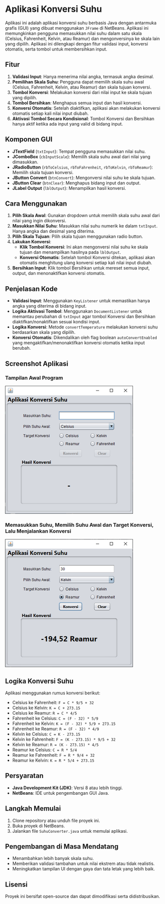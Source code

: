 # Aplikasi Konversi Suhu

Aplikasi ini adalah aplikasi konversi suhu berbasis Java dengan antarmuka grafis (GUI) yang dibuat menggunakan `JFrame` di NetBeans. Aplikasi ini memungkinkan pengguna memasukkan nilai suhu dalam satu skala (Celsius, Fahrenheit, Kelvin, atau Reamur) dan mengonversinya ke skala lain yang dipilih. Aplikasi ini dilengkapi dengan fitur validasi input, konversi otomatis, serta tombol untuk membersihkan input.

## Fitur

1. **Validasi Input**: Hanya menerima nilai angka, termasuk angka desimal.
2. **Pemilihan Skala Suhu**: Pengguna dapat memilih skala suhu awal (Celsius, Fahrenheit, Kelvin, atau Reamur) dan skala tujuan konversi.
3. **Tombol Konversi**: Melakukan konversi dari nilai input ke skala tujuan yang dipilih.
4. **Tombol Bersihkan**: Menghapus semua input dan hasil konversi.
5. **Konversi Otomatis**: Setelah diaktifkan, aplikasi akan melakukan konversi otomatis setiap kali nilai input diubah.
6. **Aktivasi Tombol Secara Kondisional**: Tombol Konversi dan Bersihkan hanya aktif ketika ada input yang valid di bidang input.

## Komponen GUI

- **JTextField** (`txtInput`): Tempat pengguna memasukkan nilai suhu.
- **JComboBox** (`cbInputScale`): Memilih skala suhu awal dari nilai yang dimasukkan.
- **JRadioButton** (`rbToCelsius`, `rbToFahrenheit`, `rbToKelvin`, `rbToReamur`): Memilih skala tujuan konversi.
- **JButton Convert** (`btnConvert`): Mengonversi nilai suhu ke skala tujuan.
- **JButton Clear** (`btnClear`): Menghapus bidang input dan output.
- **JLabel Output** (`lblOutput`): Menampilkan hasil konversi.

## Cara Menggunakan

1. **Pilih Skala Awal**: Gunakan dropdown untuk memilih skala suhu awal dari nilai yang ingin dikonversi.
2. **Masukkan Nilai Suhu**: Masukkan nilai suhu numerik ke dalam `txtInput`. Hanya angka dan desimal yang diterima.
3. **Pilih Skala Tujuan**: Pilih skala tujuan menggunakan radio button.
4. **Lakukan Konversi**:
    - **Klik Tombol Konversi**: Ini akan mengonversi nilai suhu ke skala tujuan dan menampilkan hasilnya pada `lblOutput`.
    - **Konversi Otomatis**: Setelah tombol Konversi ditekan, aplikasi akan otomatis menghitung ulang konversi setiap kali nilai input diubah.
5. **Bersihkan Input**: Klik tombol Bersihkan untuk mereset semua input, output, dan menonaktifkan konversi otomatis.

## Penjelasan Kode

- **Validasi Input**: Menggunakan `KeyListener` untuk memastikan hanya angka yang diterima di bidang input.
- **Logika Aktivasi Tombol**: Menggunakan `DocumentListener` untuk memantau perubahan di `txtInput` agar tombol Konversi dan Bersihkan diaktifkan/nonaktifkan sesuai kondisi input.
- **Logika Konversi**: Metode `convertTemperature` melakukan konversi suhu berdasarkan skala yang dipilih.
- **Konversi Otomatis**: Dikendalikan oleh flag boolean `autoConvertEnabled` yang mengaktifkan/menonaktifkan konversi otomatis ketika input berubah.

## Screenshot Aplikasi
### Tampilan Awal Program
![Tampilan Awal Program](screenshot_awal_program.PNG)

### Memasukkan Suhu, Memilih Suhu Awal dan Target Konversi, Lalu Menjalankan Konversi
![screenshot](ss2.PNG)

## Logika Konversi Suhu

Aplikasi menggunakan rumus konversi berikut:

- Celsius ke Fahrenheit: `F = C * 9/5 + 32`
- Celsius ke Kelvin: `K = C + 273.15`
- Celsius ke Reamur: `R = C * 4/5`
- Fahrenheit ke Celsius: `C = (F - 32) * 5/9`
- Fahrenheit ke Kelvin: `K = (F - 32) * 5/9 + 273.15`
- Fahrenheit ke Reamur: `R = (F - 32) * 4/9`
- Kelvin ke Celsius: `C = K - 273.15`
- Kelvin ke Fahrenheit: `F = (K - 273.15) * 9/5 + 32`
- Kelvin ke Reamur: `R = (K - 273.15) * 4/5`
- Reamur ke Celsius: `C = R * 5/4`
- Reamur ke Fahrenheit: `F = R * 9/4 + 32`
- Reamur ke Kelvin: `K = R * 5/4 + 273.15`

## Persyaratan

- **Java Development Kit (JDK)**: Versi 8 atau lebih tinggi.
- **NetBeans**: IDE untuk pengembangan GUI Java.

## Langkah Memulai

1. Clone repository atau unduh file proyek ini.
2. Buka proyek di NetBeans.
3. Jalankan file `SuhuConverter.java` untuk memulai aplikasi.

## Pengembangan di Masa Mendatang

- Menambahkan lebih banyak skala suhu.
- Memberikan validasi tambahan untuk nilai ekstrem atau tidak realistis.
- Meningkatkan tampilan UI dengan gaya dan tata letak yang lebih baik.

## Lisensi

Proyek ini bersifat open-source dan dapat dimodifikasi serta didistribusikan.

